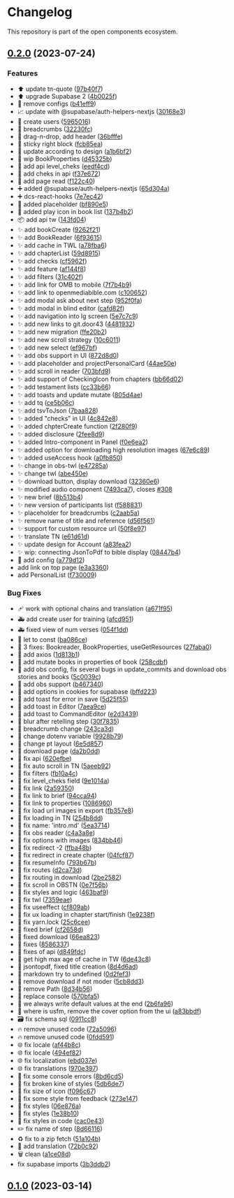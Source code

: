 # Changelog

This repository is part of the open components ecosystem.

## [0.2.0](https://github.com/texttree/v-cana/compare/v0.1.0...v0.2.0) (2023-07-24)


### Features

* :arrow_up: update tn-quote ([97b40f7](https://github.com/texttree/v-cana/commit/97b40f78c60457c0450b7849c88e9a197a1857d6))
* :arrow_up: upgrade Supabase 2 ([4b0025f](https://github.com/texttree/v-cana/commit/4b0025f1f386cf5c7bbd32c1f8352e30f4b67f64))
* :art: remove configs ([b41eff9](https://github.com/texttree/v-cana/commit/b41eff9cbf89fae8c426e5b5d2dc23be451ea63f))
* :chart_with_upwards_trend: update with @supabase/auth-helpers-nextjs ([30168e3](https://github.com/texttree/v-cana/commit/30168e3d03c7f8050462d9c94202504bf1aaa892))
* :children_crossing: create users ([5965016](https://github.com/texttree/v-cana/commit/5965016ae76262bae6f69c79286d7a579a569841))
* :construction: breadcrumbs ([32230fc](https://github.com/texttree/v-cana/commit/32230fc92dab3e04a1f92daa002dfa017a8603dc))
* :construction: drag-n-drop, add header ([36bfffe](https://github.com/texttree/v-cana/commit/36bfffe5b814e7c2f7dee8a13e24884ab716f807))
* :construction: sticky right block ([fcb85ea](https://github.com/texttree/v-cana/commit/fcb85ea83028cef8c19b59aa8340e6dfaed9938d))
* :construction: update according to design ([a1b6bf2](https://github.com/texttree/v-cana/commit/a1b6bf22abff0e7b7e5ec43a6811d4010f675bb3))
* :construction: wip BookProperties ([d45325b](https://github.com/texttree/v-cana/commit/d45325bf3581aef1c36f71a14a927dbd200deb0a))
* :hammer: add api level_cheks ([eedf4cd](https://github.com/texttree/v-cana/commit/eedf4cdcb36aa1d5a2216dba8fdf7783ed6ba313))
* :hammer: add cheks in api ([f37e672](https://github.com/texttree/v-cana/commit/f37e6720dc39cf365842cf7f60080f4ac5a4aed9))
* :hammer: add page read ([f122c40](https://github.com/texttree/v-cana/commit/f122c405d69829c118707da4b3da339cb1b80a29))
* :heavy_plus_sign: added @supabase/auth-helpers-nextjs ([65d304a](https://github.com/texttree/v-cana/commit/65d304a0afa5d90c4b4ec9493e681d1297ccc472))
* :heavy_plus_sign: dcs-react-hooks ([7e7ec42](https://github.com/texttree/v-cana/commit/7e7ec42ab51b17f645c4dca298cbecf4c92a0050))
* :lipstick: added placeholder ([bf890e5](https://github.com/texttree/v-cana/commit/bf890e58c3f036320776a1d023641ccbfaffb891))
* :lipstick: added play icon in book list ([137b4b2](https://github.com/texttree/v-cana/commit/137b4b230e14bf0b8e437c1e62fb42ff70b9b3a9))
* :package: add api tw ([143fd04](https://github.com/texttree/v-cana/commit/143fd04cae94502e95df0d92c244fec8b1f7bf96))
* :sparkles: add bookCreate ([9262f21](https://github.com/texttree/v-cana/commit/9262f21211a52455a92dd24ca54244a9db68b2ab))
* :sparkles: add BookReader ([6f93615](https://github.com/texttree/v-cana/commit/6f93615f41d5feb11e67ae273a254bc385b84b91))
* :sparkles: add cache in TWL ([a78fba6](https://github.com/texttree/v-cana/commit/a78fba61cde79d6122ac30c2fd9006f3ff523ea5))
* :sparkles: add chapterList ([59d8915](https://github.com/texttree/v-cana/commit/59d8915083dee85731a5eea19b32c126737454e6))
* :sparkles: add checks ([cf5962f](https://github.com/texttree/v-cana/commit/cf5962f05d6d5a8342baad30e4cb3fadbda8cda3))
* :sparkles: add feature ([af144f8](https://github.com/texttree/v-cana/commit/af144f800a697bfa7a061e1d46fe6de9d0a30cdb))
* :sparkles: add filters ([31c402f](https://github.com/texttree/v-cana/commit/31c402fb7259e76fb91e1ba3ebb88a70f714642f))
* :sparkles: add link for OMB to mobile ([7f7b4b9](https://github.com/texttree/v-cana/commit/7f7b4b99e06123e9e049d9308c569e9db417fc4b))
* :sparkles: add link to openmediabible.com ([c100652](https://github.com/texttree/v-cana/commit/c100652128745dd9e19b997df485f97420288175))
* :sparkles: add modal ask about next step ([952f0fa](https://github.com/texttree/v-cana/commit/952f0fa0424925474cface55fe2d7742a15517a3))
* :sparkles: add modal in blind editor ([cafd82f](https://github.com/texttree/v-cana/commit/cafd82f4e129085d120e7f7372085915ec33284d))
* :sparkles: add navigation into lg screen ([5e7c7c9](https://github.com/texttree/v-cana/commit/5e7c7c94d0e633cdf9f5bbfad1ff69b94d4d8377))
* :sparkles: add new links to git.door43 ([4481932](https://github.com/texttree/v-cana/commit/4481932e33aa6ed39658fa6094869174cdf80a72))
* :sparkles: add new migration ([ffe20b2](https://github.com/texttree/v-cana/commit/ffe20b265e63305b200b89534ec863ae55262542))
* :sparkles: add new scroll strategy ([10c6011](https://github.com/texttree/v-cana/commit/10c60115d44891b5e8d79e845d1acc23388c26c8))
* :sparkles: add new select ([ef967bf](https://github.com/texttree/v-cana/commit/ef967bf1224da02178e7cd3919cdf461975d2e05))
* :sparkles: add obs support in UI ([872d8d0](https://github.com/texttree/v-cana/commit/872d8d04f0a0300a2d55d82bb6985eea5411e160))
* :sparkles: add placeholder and projectPersonalCard ([44ae50e](https://github.com/texttree/v-cana/commit/44ae50ebd4f2b7200782766e4e35fe52716ab5fb))
* :sparkles: add scroll in reader ([703bfd9](https://github.com/texttree/v-cana/commit/703bfd9bb74d3d4563a578aad163e0c5da20bb3c))
* :sparkles: add support of CheckingIcon from chapters ([bb66d02](https://github.com/texttree/v-cana/commit/bb66d02c97ee80daacf083d40d252bd1ba0134e3))
* :sparkles: add testament lists ([cc33b66](https://github.com/texttree/v-cana/commit/cc33b667771a3275f7d8e0814d7b4e3a536d0f67))
* :sparkles: add toasts and update mutate ([805d4ae](https://github.com/texttree/v-cana/commit/805d4ae1e691965ecabbf759cb9c1b51fac8feac))
* :sparkles: add tq ([ce5b06c](https://github.com/texttree/v-cana/commit/ce5b06c8eeea46f859c9e7e6537368c039459e92))
* :sparkles: add tsvToJson ([7baa828](https://github.com/texttree/v-cana/commit/7baa828aa048953a144c32031b95370b0d6208fe))
* :sparkles: added "checks" in UI ([4c842e8](https://github.com/texttree/v-cana/commit/4c842e80dd9066a3350efc068ff37f8e8ecaa28f))
* :sparkles: added chpterCreate function ([2f280f9](https://github.com/texttree/v-cana/commit/2f280f9b56ed2045018ebfbf4bb821f1d2e77882))
* :sparkles: added disclosure ([2fee8d9](https://github.com/texttree/v-cana/commit/2fee8d96b8d2dbc4ec627d8f79df1b3c5e10689e))
* :sparkles: added Intro-component in Panel ([f0e6ea2](https://github.com/texttree/v-cana/commit/f0e6ea282ed6eeb72340bd34cddb17605631c3c2))
* :sparkles: added option for downloading high resolution images ([67e6c89](https://github.com/texttree/v-cana/commit/67e6c890c450a31df7c963ea0e974eba529084f9))
* :sparkles: added useAccess hook ([a0fb850](https://github.com/texttree/v-cana/commit/a0fb85040099b9c90d1eca4efd9c0e2bb58bcf53))
* :sparkles: change in obs-twl ([e47285a](https://github.com/texttree/v-cana/commit/e47285a338dc0e5e3228d71efd5719e17046a286))
* :sparkles: change twl ([abe450e](https://github.com/texttree/v-cana/commit/abe450ee893ec9c5f6ed4bdd44bc59961605b57b))
* :sparkles: download button, display download ([32360e6](https://github.com/texttree/v-cana/commit/32360e64a6dd492f88537a810ce48c64f6e55ed2))
* :sparkles: modified audio component ([7493ca7](https://github.com/texttree/v-cana/commit/7493ca73f76ef342484a5a2e90facd4a6f8088f1)), closes [#308](https://github.com/texttree/v-cana/issues/308)
* :sparkles: new brief ([8b513b4](https://github.com/texttree/v-cana/commit/8b513b4eadaa408195a2e4101e26d0a6804dcd5c))
* :sparkles: new version of participants list ([f588831](https://github.com/texttree/v-cana/commit/f588831e48c9ff6ea9190447efc5ade0108b6b2e))
* :sparkles: placeholder for breadcrumbs ([c2aab5a](https://github.com/texttree/v-cana/commit/c2aab5a37dd1e8895fbeec2a65f49f0622e5f92c))
* :sparkles: remove name of title and reference ([d56f561](https://github.com/texttree/v-cana/commit/d56f561b28468366eace447ce841f66d61076d16))
* :sparkles: support for custom resource url ([50f8e97](https://github.com/texttree/v-cana/commit/50f8e97b9aa241c0f25c1b5f58cc574df5d24e46))
* :sparkles: translate TN ([e61d61d](https://github.com/texttree/v-cana/commit/e61d61dd032e69b817c4667156ec339d37d38bc4))
* :sparkles: update design for Account ([a83fea2](https://github.com/texttree/v-cana/commit/a83fea2621006a35d6904ab971a4deaa4ad0b960))
* :sparkles: wip: connecting JsonToPdf to bible display ([08447b4](https://github.com/texttree/v-cana/commit/08447b45a238abb4a2b7303fea27e91dfcb075a7))
* :wrench: add config ([a779d12](https://github.com/texttree/v-cana/commit/a779d12c425febdae882299adb05be9cd8f2d61a))
* add link on top page ([e3a3360](https://github.com/texttree/v-cana/commit/e3a3360fd733b0b158d180e9b713ad700d5d1318))
* add PersonalList ([f730009](https://github.com/texttree/v-cana/commit/f730009afc65052dbdd5e3059fb5299c9ef9616d))


### Bug Fixes

* :adhesive_bandage: work with optional chains and translation ([a671f95](https://github.com/texttree/v-cana/commit/a671f9538f5a6a7d78512e3cf040d2c268c9e09d))
* :ambulance: add create user for training ([afcd951](https://github.com/texttree/v-cana/commit/afcd951ede664b1afb8d9d26a3c6f6ac297f5dff))
* :ambulance: fixed view of num verses ([054f1dd](https://github.com/texttree/v-cana/commit/054f1ddb9a13b775dd8d6bcecad5c09d29646797))
* :art: let to const ([ba086ce](https://github.com/texttree/v-cana/commit/ba086ce5d35b589662e2f75bc21250aeb6b79a01))
* :bug: 3 fixes: Bookreader, BookProperties, useGetResources ([27faba0](https://github.com/texttree/v-cana/commit/27faba0864b71bffc8a9e690b4e11c352d3ca23a))
* :bug: add axios ([1d813b1](https://github.com/texttree/v-cana/commit/1d813b11066e875586c8c8d3c96feb18161bc5bd))
* :bug: add mutate books in properties of book ([258cdbf](https://github.com/texttree/v-cana/commit/258cdbf020fbca6b34e44319df869c62be9854a8))
* :bug: add obs config, fix several bugs in update_commits  and download obs stories and books ([5c0039c](https://github.com/texttree/v-cana/commit/5c0039cb48d4b78025a7a970b2ad00d18377e44e))
* :bug: add obs support ([b467340](https://github.com/texttree/v-cana/commit/b467340f5734dafe410721293da25670ba6d9612))
* :bug: add options in cookies for supabase ([bffd223](https://github.com/texttree/v-cana/commit/bffd223eb39d7f029a5c0c76645b533bd12efb7b))
* :bug: add toast for error in save ([5d25f55](https://github.com/texttree/v-cana/commit/5d25f5504f1fde91106185acce6f930925b32abe))
* :bug: add toast in Editor ([7aea9ce](https://github.com/texttree/v-cana/commit/7aea9ce6345178290d6074e1e0079c6dcdad6c5b))
* :bug: add toast to CommandEditor ([e2d3439](https://github.com/texttree/v-cana/commit/e2d34392ccddce49d214c97afd6d9001d4364a55))
* :bug: blur after retelling step ([30f7835](https://github.com/texttree/v-cana/commit/30f7835c28712288ac8b3007580f2f1573a53017))
* :bug: breadcrumb change ([243ca3d](https://github.com/texttree/v-cana/commit/243ca3de1a15b9da46f6ff2e892ef0d229fae3d3))
* :bug: change dotenv variable ([9928b79](https://github.com/texttree/v-cana/commit/9928b7958bcb8830c78a01d9940f825f223a618c))
* :bug: change pt layout ([6e5d857](https://github.com/texttree/v-cana/commit/6e5d857320ef5d5b66de91788aba9a9e320a647b))
* :bug: download page ([da2b0dd](https://github.com/texttree/v-cana/commit/da2b0dda6739ebe0aae6854b33e8f48df2d06c23))
* :bug: fix api ([620efbe](https://github.com/texttree/v-cana/commit/620efbea9797d3100fa8cdfd27a5d9619c802526))
* :bug: fix auto scroll in TN ([5aeeb92](https://github.com/texttree/v-cana/commit/5aeeb922c10a18dd4bd461d77f66f8b8f7149401))
* :bug: fix filters ([fb10a4c](https://github.com/texttree/v-cana/commit/fb10a4c9f9f912b3063fe107987998632fe80ae2))
* :bug: fix level_cheks field ([9e1014a](https://github.com/texttree/v-cana/commit/9e1014a76e0a25f9a6019a8627c4de74cc5321c1))
* :bug: fix link ([2a59350](https://github.com/texttree/v-cana/commit/2a59350ab0b1be00b749962e2639d86d50d45f2e))
* :bug: fix link to brief ([94cca94](https://github.com/texttree/v-cana/commit/94cca94e3635ea43a57f85c09564288601e667f8))
* :bug: fix link to properties ([1086960](https://github.com/texttree/v-cana/commit/1086960bb9119f123238fbdce1bdbe3e1c7f2449))
* :bug: fix load url images in export ([fb357e8](https://github.com/texttree/v-cana/commit/fb357e859ea944c84ff3778f8ab5e63879d17e8c))
* :bug: fix loading in TN ([254b8dd](https://github.com/texttree/v-cana/commit/254b8dd171174340657521a50ed0688995e0d549))
* :bug: fix name: 'intro.md' ([5ea3714](https://github.com/texttree/v-cana/commit/5ea37147f74020892c63002f1a786d253a5001e3))
* :bug: fix obs reader ([c4a3a8e](https://github.com/texttree/v-cana/commit/c4a3a8e4243a5c52506806f77d20dbba759c84c1))
* :bug: fix options with images ([834bb46](https://github.com/texttree/v-cana/commit/834bb4685b5772d076e72d0b97fade364c75aa05))
* :bug: fix redirect -2 ([ffba48b](https://github.com/texttree/v-cana/commit/ffba48b9e0f3c5580a87e8ca14fc280266247150))
* :bug: fix redirect in create chapter ([04fcf87](https://github.com/texttree/v-cana/commit/04fcf8728764da35d1740d411a647526f6284e12))
* :bug: fix resumeInfo ([793b67b](https://github.com/texttree/v-cana/commit/793b67bc37c067041898bcb8c0720a8f0159c605))
* :bug: fix routes ([d2ca73d](https://github.com/texttree/v-cana/commit/d2ca73dbf9407a99c73559a18b28a749979a77e8))
* :bug: fix routing in download ([2be2582](https://github.com/texttree/v-cana/commit/2be25822f4e4767706c1f64e253c8839e641cc62))
* :bug: fix scroll in OBSTN ([0e7f56b](https://github.com/texttree/v-cana/commit/0e7f56b4fddb1241c84fed3019b7846427deecfb))
* :bug: fix styles and logic ([463baf9](https://github.com/texttree/v-cana/commit/463baf9c3fb3686d298d78e08a8b762ee2c74553))
* :bug: fix twl ([7359eae](https://github.com/texttree/v-cana/commit/7359eae7e9c65055123749d0e851feba7326f815))
* :bug: fix useeffect ([cf809ab](https://github.com/texttree/v-cana/commit/cf809ab34bc8364e5122e9352f494659d7379557))
* :bug: fix ux loading in chapter start/finish ([1e9238f](https://github.com/texttree/v-cana/commit/1e9238fe93012639a7f504e37b07b8c989256a62))
* :bug: fix yarn.lock ([25c6cee](https://github.com/texttree/v-cana/commit/25c6ceed9a5a38e6ab2af837c4e342de1c609b92))
* :bug: fixed brief ([cf2658d](https://github.com/texttree/v-cana/commit/cf2658da832c83c75a2ac2aed50942a03a703fc8))
* :bug: fixed download ([66ea823](https://github.com/texttree/v-cana/commit/66ea8232dd8ca89d9b650955f1eb432531f602f3))
* :bug: fixes ([8586337](https://github.com/texttree/v-cana/commit/8586337cfd727eb0f8ce903a7f03414cb2faeec5))
* :bug: fixes of api ([d849fdc](https://github.com/texttree/v-cana/commit/d849fdc5808df8ba2f2486ddfc7d90ac2a1ea09f))
* :bug: get high max age of cache in TW ([6de43c8](https://github.com/texttree/v-cana/commit/6de43c8339d91ec83c744443bb1146d605b751f3))
* :bug: jsontopdf, fixed title creation ([8d4d6ad](https://github.com/texttree/v-cana/commit/8d4d6ad7f80dd8c4a18938166ed02d2edb53a07f))
* :bug: markdown try to undefined ([0d2fef3](https://github.com/texttree/v-cana/commit/0d2fef37c2c27b084583579eeb6b29b35ab8ddc9))
* :bug: remove download if not moder ([5cb8dd3](https://github.com/texttree/v-cana/commit/5cb8dd36336a8e4134f1b8bc3ea63c3e79b963a4))
* :bug: remove Path ([8d34b56](https://github.com/texttree/v-cana/commit/8d34b563c590b77f0a1aaafdd0e0e3610041bb54))
* :bug: replace console ([570bfa5](https://github.com/texttree/v-cana/commit/570bfa535fc453aa833e844cc68af5a23a134e74))
* :bug: we always write default values at the end ([2b6fa96](https://github.com/texttree/v-cana/commit/2b6fa967da6de73a22994bedebb812cfda6b7bc5))
* :bug: where is usfm, remove the cover option from the ui ([a83bbdf](https://github.com/texttree/v-cana/commit/a83bbdf58b183cc97569de5d934792d29d7a5d11))
* :card_file_box: fix schema sql ([0911cc8](https://github.com/texttree/v-cana/commit/0911cc881daa15a94fbd2668474444d00d5e4e9d))
* :fire: remove unused code ([72a5096](https://github.com/texttree/v-cana/commit/72a509673242db8b36304089041802c2215c0098))
* :fire: remove unused code ([0fdd591](https://github.com/texttree/v-cana/commit/0fdd5915a05154490e3e7f3dd556a758b43b53b2))
* :globe_with_meridians: fix locale ([af44b8c](https://github.com/texttree/v-cana/commit/af44b8cc9474ecfe493656965e6a518564baba33))
* :globe_with_meridians: fix locale ([494ef82](https://github.com/texttree/v-cana/commit/494ef82df08503802b67c68818e8bf5141972569))
* :globe_with_meridians: fix localization ([ebd037e](https://github.com/texttree/v-cana/commit/ebd037e5d4da4f4d53d5bf7b7e14f814b6211ca5))
* :globe_with_meridians: fix translations ([970e397](https://github.com/texttree/v-cana/commit/970e39740b950974c2909f101bab9c74b67f1e05))
* :goal_net: fix some console errors ([8bd6cd5](https://github.com/texttree/v-cana/commit/8bd6cd5975b21eba5dfbe760614ec01413589280))
* :lipstick: fix broken kine of styles ([5db6de7](https://github.com/texttree/v-cana/commit/5db6de70831de1d9317a1349d8b6dab032b30af9))
* :lipstick: fix size of icon ([f096c67](https://github.com/texttree/v-cana/commit/f096c679b1ba9e03aa895ff150eacadcefef04f9))
* :lipstick: fix some style from feedback ([273e147](https://github.com/texttree/v-cana/commit/273e147e7f16f94ac65c6732a4455c8326d74274))
* :lipstick: fix styles ([06e876a](https://github.com/texttree/v-cana/commit/06e876a01881f6f51ae1783b9d64cecae734e76b))
* :lipstick: fix styles ([1e38b10](https://github.com/texttree/v-cana/commit/1e38b109f203a2b1a09f29db3848b09cd8ca5854))
* :lipstick: fix styles in code ([cac0e43](https://github.com/texttree/v-cana/commit/cac0e43c62b7b4de8c0290b728dc1c163bb6d00f))
* :pencil2: fix name of step ([8d66116](https://github.com/texttree/v-cana/commit/8d6611601e3e23228b2f0dd643bbcfaad6261336))
* :recycle: fix to a zip fetch ([51a104b](https://github.com/texttree/v-cana/commit/51a104b12fa9e231206ec105a2f5381aceede400))
* :speech_balloon: add translation ([72b0c92](https://github.com/texttree/v-cana/commit/72b0c926c36566a02fbf69b200db949861b1cd79))
* :wastebasket: clean ([a1ce08d](https://github.com/texttree/v-cana/commit/a1ce08d9bcdff9a3ebc2784224eedc38d43ed042))
* fix supabase imports ([3b3ddb2](https://github.com/texttree/v-cana/commit/3b3ddb2bae2e5c5c581f200151e3d16556afc666))

## [0.1.0](https://github.com/texttree/v-cana/compare/v0.10.0...v0.1.0) (2023-03-14)
